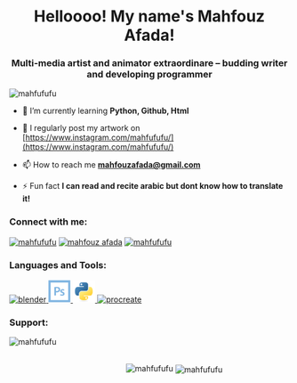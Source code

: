 <h1 align="center">Helloooo! My name's Mahfouz Afada!</h1>
<h3 align="center">Multi-media artist and animator extraordinare – budding writer and developing programmer</h3>

<p align="left"> <img src="https://komarev.com/ghpvc/?username=mahfufufu&label=Profile%20views&color=0e75b6&style=flat" alt="mahfufufu" /> </p>

- 🌱 I’m currently learning **Python, Github, Html**

- 📝 I regularly post my artwork on [https://www.instagram.com/mahfufufu/](https://www.instagram.com/mahfufufu/)

- 📫 How to reach me **mahfouzafada@gmail.com**

- ⚡ Fun fact **I can read and recite arabic but dont know how to translate it!**

<h3 align="left">Connect with me:</h3>
<p align="left">
<a href="https://twitter.com/mahfufufu" target="blank"><img align="center" src="https://raw.githubusercontent.com/rahuldkjain/github-profile-readme-generator/master/src/images/icons/Social/twitter.svg" alt="mahfufufu" height="30" width="40" /></a>
<a href="https://linkedin.com/in/mahfouz afada" target="blank"><img align="center" src="https://raw.githubusercontent.com/rahuldkjain/github-profile-readme-generator/master/src/images/icons/Social/linked-in-alt.svg" alt="mahfouz afada" height="30" width="40" /></a>
<a href="https://instagram.com/mahfufufu" target="blank"><img align="center" src="https://raw.githubusercontent.com/rahuldkjain/github-profile-readme-generator/master/src/images/icons/Social/instagram.svg" alt="mahfufufu" height="30" width="40" /></a>
</p>

<h3 align="left">Languages and Tools:</h3>
<p align="left"> <a href="https://www.blender.org/" target="_blank" rel="noreferrer"> <img src="https://download.blender.org/branding/community/blender_community_badge_white.svg" alt="blender" width="40" height="40"/> </a> <a href="https://www.photoshop.com/en" target="_blank" rel="noreferrer"> <img src="https://raw.githubusercontent.com/devicons/devicon/master/icons/photoshop/photoshop-line.svg" alt="photoshop" width="40" height="40"/> </a> <a href="https://www.python.org" target="_blank" rel="noreferrer"> <img src="https://raw.githubusercontent.com/devicons/devicon/master/icons/python/python-original.svg" alt="python" width="40" height="40"/> </a> <a href="https://procreate.art/" target="_blank" rel="noreferrer"> <img src="https://assets.procreate.art/img/procreate-icon.png" alt="procreate" width="40" height="40"/> </a>
</p>

<h3 align="left">Support:</h3>
<p><a href="https://ko-fi.com/mahfufufu"> <img align="left" src="https://cdn.ko-fi.com/cdn/kofi3.png?v=3" height="50" width="210" alt="mahfufufu" /></a></p><br><br>

<p><img align="left" src="https://github-readme-stats.vercel.app/api/top-langs?username=mahfufufu&show_icons=true&locale=en&layout=compact" alt="mahfufufu" /></p>

<p>&nbsp;<img align="center" src="https://github-readme-stats.vercel.app/api?username=mahfufufu&show_icons=true&locale=en" alt="mahfufufu" /></p>
